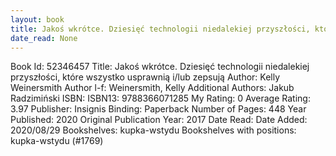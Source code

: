 ```yaml
---
layout: book
title: Jakoś wkrótce. Dziesięć technologii niedalekiej przyszłości, które wszystko usprawnią i/lub zepsują
date_read: None
---
```


Book Id: 52346457
Title: Jakoś wkrótce. Dziesięć technologii niedalekiej przyszłości, które wszystko usprawnią i/lub zepsują
Author: Kelly Weinersmith
Author l-f: Weinersmith, Kelly
Additional Authors: Jakub Radzimiński
ISBN: 
ISBN13: 9788366071285
My Rating: 0
Average Rating: 3.97
Publisher: Insignis
Binding: Paperback
Number of Pages: 448
Year Published: 2020
Original Publication Year: 2017
Date Read: 
Date Added: 2020/08/29
Bookshelves: kupka-wstydu
Bookshelves with positions: kupka-wstydu (#1769)

